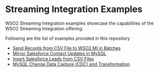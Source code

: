 # Streaming Integration Examples

WSO2 Streaming Integration examples showcase the capabilities of the WSO2 Streaming Integration offering.

Following are the list of examples provided in this repository

- [Send Records from CSV File to WSO2 MI in Batches](csv-to-mi-in-batches/README.md)
- [Mirror Salesforce Contact Updates in MySQL](mirror-salesforce-contact-updates-in-mysql/README.md)
- [Insert Salesforce Leads from CSV Files](salesforce-leads-from-csv/README.md)
- [ MySQL Change Data Capture (CDC) and Transformation](transform-mysql-cdc/README.md)
